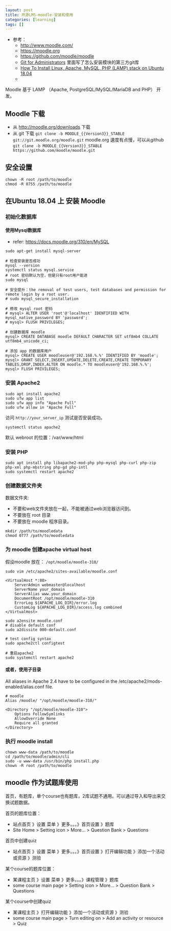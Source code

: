 ```yaml
---
layout: post
title: 开源LMS-moodle-安装和使用
categories: [learning]
tags: []
---
```


* 参考： 
  * <http://www.moodle.com/>
  * <https://moodle.org>
  * <https://github.com/moodle/moodle>
  * [Git for Administrators](https://docs.moodle.org/310/en/Git_for_Administrators)
    里面写了怎么安装模块的第三方git库
  * [How To Install Linux, Apache, MySQL, PHP (LAMP) stack on Ubuntu 18.04](https://www.digitalocean.com/community/tutorials/how-to-install-linux-apache-mysql-php-lamp-stack-ubuntu-18-04)
  * []()



Moodle 基于 LAMP （Apache, PostgreSQL/MySQL/MariaDB and PHP） 开发。



## Moodle 下载

* 从 <http://moodle.org/downloads> 下载
* 从 git 下载
  `git clone -b MOODLE_{{Version3}}_STABLE git://git.moodle.org/moodle.git`
  moodle.org 速度有点慢，可以从github
  `git clone -b MOODLE_{{Version3}}_STABLE https://github.com/moodle/moodle.git`



## 安全设置

~~~
chown -R root /path/to/moodle
chmod -R 0755 /path/to/moodle
~~~


## 在Ubuntu 18.04 上 安装 Moodle


### 初始化数据库

#### 使用Mysql数据库

* refer: <https://docs.moodle.org/310/en/MySQL>

~~~
sudo apt-get install mysql-server

# 检查安装是否成功
mysql --version
systemctl status mysql.service
# root 密码默认为空，但是只有root用户能进
sudo mysql

# 安全提升：the removal of test users, test databases and permission for remote login by a root user.
# sudo mysql_secure_installation

# 修改 mysql root 密码
# mysql> ALTER USER 'root'@'localhost' IDENTIFIED WITH mysql_native_password BY 'password';
# mysql> FLUSH PRIVILEGES;
~~~

~~~
# 创建数据库 moodle
mysql> CREATE DATABASE moodle DEFAULT CHARACTER SET utf8mb4 COLLATE utf8mb4_unicode_ci;

# 添加 app 的数据库用户
mysql> CREATE USER moodleuser@'192.168.%.%' IDENTIFIED BY 'moodle';
mysql> GRANT SELECT,INSERT,UPDATE,DELETE,CREATE,CREATE TEMPORARY TABLES,DROP,INDEX,ALTER ON moodle.* TO moodleuser@'192.168.%.%';
mysql> FLUSH PRIVILEGES;
~~~

### 安装 Apache2

~~~
sudo apt install apache2
sudo ufw app list
sudo ufw app info "Apache Full"
sudo ufw allow in "Apache Full"
~~~

访问 `http://your_server_ip` 测试是否安装成功。

`systemctl status apache2`

默认 webroot 的位置：/var/www/html


### 安装 PHP

~~~
sudo apt install php libapache2-mod-php php-mysql php-curl php-zip php-xml php-mbstring php-gd php-intl
sudo systemctl restart apache2
~~~




### 创建数据文件夹

数据文件夹:
* 不要和web文件夹放在一起，不能被通过web浏览器访问到。
* 不要放在 root 目录
* 不要放在 moodle 程序目录。

~~~
mkdir /path/to/moodledata
chmod 0777 /path/to/moodledata
~~~

### 为 moodle 创建apache virtual host

假设moodle 放在： `/opt/moodle/moodle-310/`

`sudo vim /etc/apache2/sites-available/moodle.conf`

~~~
<VirtualHost *:80>
    ServerAdmin webmaster@localhost
    ServerName your_domain
    ServerAlias www.your_domain
    DocumentRoot /opt/moodle/moodle-310
    ErrorLog ${APACHE_LOG_DIR}/error.log
    CustomLog ${APACHE_LOG_DIR}/access.log combined
</VirtualHost>
~~~

~~~
sudo a2ensite moodle.conf
# disable default conf
sudo a2dissite 000-default.conf

# test config syntax
sudo apache2ctl configtest

# 重启apache2
sudo systemctl restart apache2
~~~

#### 或者，使用子目录

All aliases in Apache 2.4 have to be configured in the /etc/apache2/mods-enabled/alias.conf file.

~~~
# moodle
Alias /moodle/ "/opt/moodle/moodle-310/"

<Directory "/opt/moodle/moodle-310">
	Options FollowSymlinks
	AllowOverride None
	Require all granted
</Directory>
~~~



### 执行 moodle install

~~~
chown www-data /path/to/moodle
cd /path/to/moodle/admin/cli
sudo -u www-data /usr/bin/php install.php
chown -R root /path/to/moodle
~~~




## moodle 作为试题库使用

首页，有题库，单个course也有题库，2库试题不通用。可以通过导入和导出来交换试题数据。

首页的题库位置： 
  * 站点首页 》设置 菜单 》更多。。。》首页设置 》题库
  * Site Home \> Setting icon \> More... > Question Bank \> Questions

首页中创建quiz
  * 站点首页 》设置 菜单 》更多。。。》首页设置 》打开编辑功能 》添加一个活动或资源 》测验


某个course的题库位置：
  * 某课程主页 》设置 菜单 》更多。。。》课程管理 》题库
  * some course main page \> Setting icon \> More... > Question Bank \> Questions

某个course中创建quiz
  * 某课程主页 》打开编辑功能 》添加一个活动或资源 》测验
  * some course main page \> Turn editing on \> Add an activity or resource \> Quiz






















